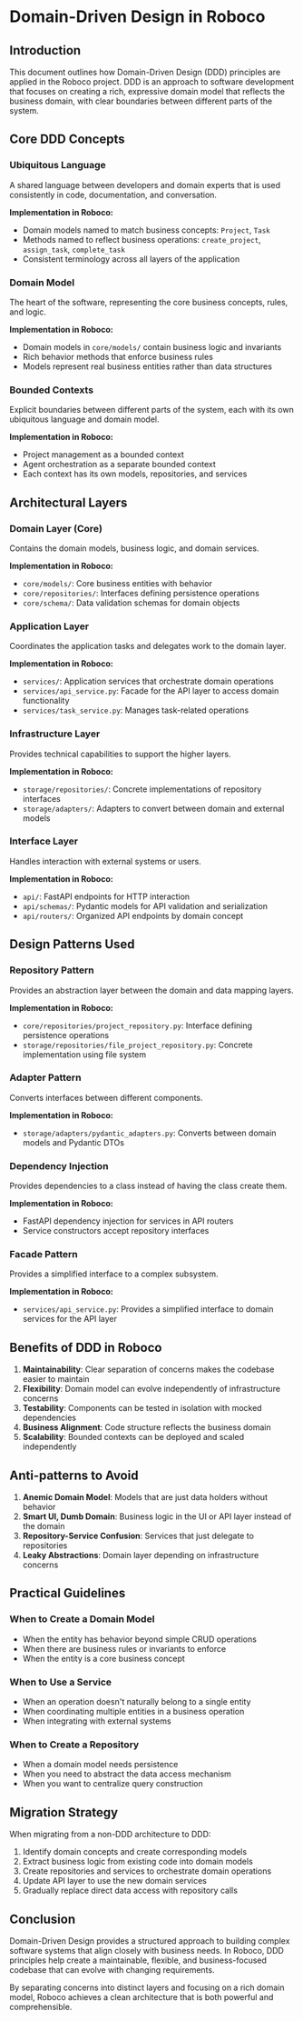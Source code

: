 # Domain-Driven Design in Roboco

## Introduction

This document outlines how Domain-Driven Design (DDD) principles are applied in the Roboco project. DDD is an approach to software development that focuses on creating a rich, expressive domain model that reflects the business domain, with clear boundaries between different parts of the system.

## Core DDD Concepts

### Ubiquitous Language

A shared language between developers and domain experts that is used consistently in code, documentation, and conversation.

**Implementation in Roboco:**

- Domain models named to match business concepts: `Project`, `Task`
- Methods named to reflect business operations: `create_project`, `assign_task`, `complete_task`
- Consistent terminology across all layers of the application

### Domain Model

The heart of the software, representing the core business concepts, rules, and logic.

**Implementation in Roboco:**

- Domain models in `core/models/` contain business logic and invariants
- Rich behavior methods that enforce business rules
- Models represent real business entities rather than data structures

### Bounded Contexts

Explicit boundaries between different parts of the system, each with its own ubiquitous language and domain model.

**Implementation in Roboco:**

- Project management as a bounded context
- Agent orchestration as a separate bounded context
- Each context has its own models, repositories, and services

## Architectural Layers

### Domain Layer (Core)

Contains the domain models, business logic, and domain services.

**Implementation in Roboco:**

- `core/models/`: Core business entities with behavior
- `core/repositories/`: Interfaces defining persistence operations
- `core/schema/`: Data validation schemas for domain objects

### Application Layer

Coordinates the application tasks and delegates work to the domain layer.

**Implementation in Roboco:**

- `services/`: Application services that orchestrate domain operations
- `services/api_service.py`: Facade for the API layer to access domain functionality
- `services/task_service.py`: Manages task-related operations

### Infrastructure Layer

Provides technical capabilities to support the higher layers.

**Implementation in Roboco:**

- `storage/repositories/`: Concrete implementations of repository interfaces
- `storage/adapters/`: Adapters to convert between domain and external models

### Interface Layer

Handles interaction with external systems or users.

**Implementation in Roboco:**

- `api/`: FastAPI endpoints for HTTP interaction
- `api/schemas/`: Pydantic models for API validation and serialization
- `api/routers/`: Organized API endpoints by domain concept

## Design Patterns Used

### Repository Pattern

Provides an abstraction layer between the domain and data mapping layers.

**Implementation in Roboco:**

- `core/repositories/project_repository.py`: Interface defining persistence operations
- `storage/repositories/file_project_repository.py`: Concrete implementation using file system

### Adapter Pattern

Converts interfaces between different components.

**Implementation in Roboco:**

- `storage/adapters/pydantic_adapters.py`: Converts between domain models and Pydantic DTOs

### Dependency Injection

Provides dependencies to a class instead of having the class create them.

**Implementation in Roboco:**

- FastAPI dependency injection for services in API routers
- Service constructors accept repository interfaces

### Facade Pattern

Provides a simplified interface to a complex subsystem.

**Implementation in Roboco:**

- `services/api_service.py`: Provides a simplified interface to domain services for the API layer

## Benefits of DDD in Roboco

1. **Maintainability**: Clear separation of concerns makes the codebase easier to maintain
2. **Flexibility**: Domain model can evolve independently of infrastructure concerns
3. **Testability**: Components can be tested in isolation with mocked dependencies
4. **Business Alignment**: Code structure reflects the business domain
5. **Scalability**: Bounded contexts can be deployed and scaled independently

## Anti-patterns to Avoid

1. **Anemic Domain Model**: Models that are just data holders without behavior
2. **Smart UI, Dumb Domain**: Business logic in the UI or API layer instead of the domain
3. **Repository-Service Confusion**: Services that just delegate to repositories
4. **Leaky Abstractions**: Domain layer depending on infrastructure concerns

## Practical Guidelines

### When to Create a Domain Model

- When the entity has behavior beyond simple CRUD operations
- When there are business rules or invariants to enforce
- When the entity is a core business concept

### When to Use a Service

- When an operation doesn't naturally belong to a single entity
- When coordinating multiple entities in a business operation
- When integrating with external systems

### When to Create a Repository

- When a domain model needs persistence
- When you need to abstract the data access mechanism
- When you want to centralize query construction

## Migration Strategy

When migrating from a non-DDD architecture to DDD:

1. Identify domain concepts and create corresponding models
2. Extract business logic from existing code into domain models
3. Create repositories and services to orchestrate domain operations
4. Update API layer to use the new domain services
5. Gradually replace direct data access with repository calls

## Conclusion

Domain-Driven Design provides a structured approach to building complex software systems that align closely with business needs. In Roboco, DDD principles help create a maintainable, flexible, and business-focused codebase that can evolve with changing requirements.

By separating concerns into distinct layers and focusing on a rich domain model, Roboco achieves a clean architecture that is both powerful and comprehensible.
